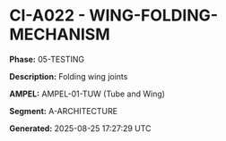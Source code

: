 # CI-A022 - WING-FOLDING-MECHANISM

**Phase:** 05-TESTING

**Description:** Folding wing joints

**AMPEL:** AMPEL-01-TUW (Tube and Wing)

**Segment:** A-ARCHITECTURE

**Generated:** 2025-08-25 17:27:29 UTC
